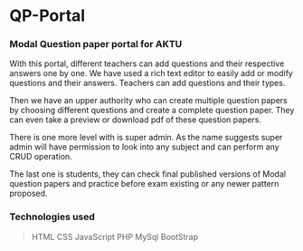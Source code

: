 # QP-Portal
### Modal Question paper portal for AKTU

With this portal, different teachers can add questions and their respective answers one by one. We have used a rich text editor to easily add or modify questions and their answers. Teachers can add questions and their types.

Then we have an upper authority who can create multiple question papers by choosing different questions and create a complete question paper. They can even take a preview or download pdf of these question papers.

There is one more level with is super admin. As the name suggests super admin will have permission to look into any subject and can perform any CRUD operation.

The last one is students, they can check final published versions of Modal question papers and practice before exam existing or any newer pattern proposed.

### Technologies used
> HTML
> CSS
> JavaScript
> PHP
> MySql
> BootStrap

